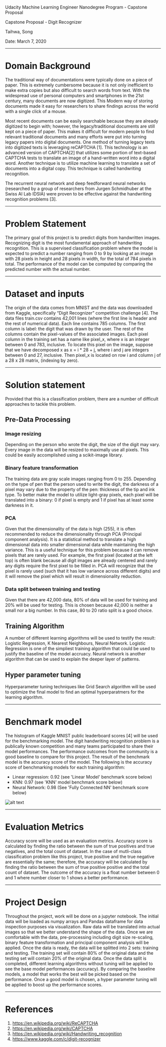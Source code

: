 Udacity Machine Learning Engineer Nanodegree Program - Capstone Proposal

Capstone Proposal - Digit Recognizer

Taihwa, Song

Date: March 7, 2020

---

# Domain Background
The traditional way of documentations were typically done on a piece of paper. This is extremely cumbersome because it is not only inefficient to make extra copies but also difficult to search words from text. With the widespread use of personal computers and smartphones in the 21st century, many documents are now digitized. This Modern way of storing documents made it easy for researchers to share findings across the world with a single click of a mouse.

Most recent documents can be easily searchable because they are already digitized to begin with; however, the legacy/traditional documents are still kept on a piece of paper. This makes it difficult for modern people to find relevant traditional documents and many efforts were put into turning legacy papers into digital documents. One method of turning legacy texts into digitized texts is leveraging reCAPTCHA [1]. This technology is an advanced version of CAPTCHA[2] that utilizes some portion of text-based CAPTCHA tests to translate an image of a hand-written word into a digital word. Another technique is to utilize machine learning to translate a set of documents into a digital copy. This technique is called handwriting recognition.

The recurrent neural network and deep feedforward neural networks (researched by a group of researchers from Jurgen Schmidhuber at the Swiss AI Lab IDSIA) were proven to be effective against the handwriting recognition problems [3]. 

---

# Problem Statement
The primary goal of this project is to predict digits from handwritten images. Recognizing digit is the most fundamental approach of handwriting recognition. This is a supervised classification problem where the model is expected to predict a number ranging from 0 to 9 by looking at an image with 28 pixels in height and 28 pixels in width, for the total of 784 pixels in total. The performance of the model can be computed by comparing the predicted number with the actual number.

---

# Dataset and inputs
The origin of the data comes from MNIST and the data was downloaded from Kaggle, specifically “Digit Recognizer” competition challenge [4]. The data files train.csv contains 42,001 lines (where the first line is header and the rest of numerical data). Each line contains 785 columns. The first column is label: the digit that was drawn by the user. The rest of the columns contain the pixel-values of the associated images. Each pixel column in the training set has a name like pixel_x, where x is an integer between 0 and 783, inclusive. To locate this pixel on the image, suppose that we have decomposed x as x = i * 28 + j, where i and j are integers between 0 and 27, inclusive. Then pixel_x is located on row i and column j of a 28 x 28 matrix, (indexing by zero).

---

# Solution statement

Provided that this is a classification problem, there are a number of difficult approaches to tackle this problem. 
## Pre-Data Processing
### Image resizing
Depending on the person who wrote the digit, the size of the digit may vary. Every image in the data will be resized to maximally use all pixels. This could be easily accomplished using a scikit-image library.

### Binary feature transformation
The training data are gray scale images ranging from 0 to 255. Depending on the type of pen that the person used to write the digit, the darkness of a pixel may vary due to the property of the pen: thickness of the tip and ink type. To better make the model to utilize light-gray pixels, each pixel will be translated into a binary: 0 if pixel is empty and 1 if pixel has at least some darkness in it. 

### PCA
Given that the dimensionality of the data is high (255), it is often recommended to reduce the dimensionality through PCA (Principal component analysis). It is a statistical method to translate a high dimensional data into smaller dimensional data while maintaining the high variance. This is a useful technique for this problem because it can remove pixels that are rarely used. For example, the first pixel (located at the left top) is often blank because all digit images are already centered and rarely any digits require the first pixel to be filled in. PCA will recognize that the pixel is rarely used (such that it has low variance across different digits) and it will remove the pixel which will result in dimensionality reduction.

### Data split between training and testing
Given that there are 42,000 data, 80% of data will be used for training and 20% will be used for testing. This is chosen because 42,000 is neither a small nor a big number. In this case, 80 to 20 ratio split is a good choice.

## Training Algorithm
A number of different learning algorithms will be used to testify the result: Logistic Regression, K Nearest Neighbours, Neural Network. Logistic Regression is one of the simpliest training algorithm that could be used to justify the baseline of the model accruacy. Neural network is another algorithm that can be used to explain the deeper layer of patterns.

## Hyper parameter tuning
Hyperparameter tuning techniques like Grid Search algorithm will be used to optimize the final model to find an optimal hyperparatmers for the learning algorithm. 


---
# Benchmark model
The histogram of Kaggle MNIST public leaderboard scores [4] will be used for the benchmarking model. The digit handwriting recognition problem is a publically known competition and many teams participated to share their model performances. The performance outcomes from the community is a good baseline to compare for this project. The result of the benchmark model is the accuracy score of the model. The following is the accuracy score of benchmarking models for each training algorithm:
- Linear regression: 0.92 (see 'Linear Model' benchmark score below)
- KNN: 0.97 (see 'KNN' model benchmark score below)
- Neural Network: 0.98 (See 'Fully Connected NN' benchmark score below)

![alt text](http://playagricola.com/Kaggle/KaggleMNISThist3.png "Histogram of Kaggle MNIST public leaderboard scores, July 15 2018")


---

# Evaluation Metrics
Accuracy score will be used as an evaluation metrics. Accuracy score is calculated by finding the ratio between the sum of true positives and true negatives, and the total count of dataset. In the case of mutli-class classification problem like this project, true positive and the true negative are essentially the same; therefore, the accuracy will be calculated by finding the ratio between the sum of true positive positive and the total count of dataset. The outcome of the accuracy is a float number between 0 and 1 where number closer to 1 shows a better performance.

---

# Project Design
Throughout the project, work will be done on a jupyter notebook. The initial data will be loaded as numpy arrays and Pandas dataframe for data inspection purposes via visualization. Raw data will be translated into actual images so that we better understand the shape of the data. Once we are comfortable with the data, pre-processing including digit size re-scaling, binary feature transformation and principal component analysis will be applied. Once the data is ready, the data will be splitted into 2 sets: training and testing. The training set will contain 80% of the original data and the testing set will contain 20% of the original data. Once the data split is completed, different learning algorithms without tuning will be applied to see the base model performances (accuracy). By comparing the baseline models, a model that works the best will be picked based on the performance. Once a good model is chosen, a hyper parameter tuning will be applied to boost up the performance scores.

---

# References
1. https://en.wikipedia.org/wiki/ReCAPTCHA
2. https://en.wikipedia.org/wiki/CAPTCHA
3. https://en.wikipedia.org/wiki/Handwriting_recognition
4. https://www.kaggle.com/c/digit-recognizer
